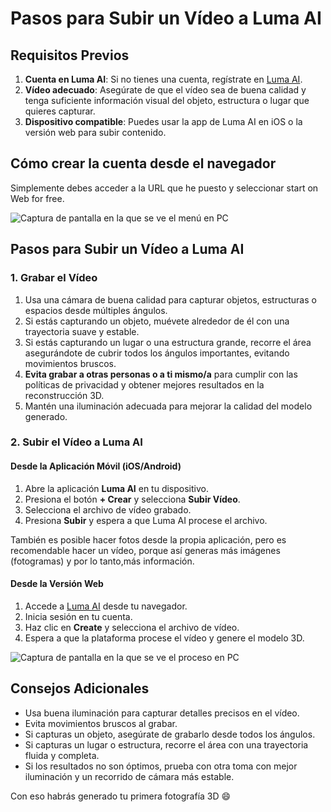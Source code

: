 # Pasos para Subir un Vídeo a Luma AI

## Requisitos Previos
1. **Cuenta en Luma AI**: Si no tienes una cuenta, regístrate en [Luma AI](https://lumalabs.ai/interactive-scenes).
2. **Vídeo adecuado**: Asegúrate de que el vídeo sea de buena calidad y tenga suficiente información visual del objeto, estructura o lugar que quieres capturar.
3. **Dispositivo compatible**: Puedes usar la app de Luma AI en iOS o la versión web para subir contenido.

## Cómo crear la cuenta desde el navegador 
Simplemente debes acceder a la URL que he puesto y seleccionar start on Web for free.


![Captura de pantalla en la que se ve el menú en PC](./fotos/crear_cuenta.png)

## Pasos para Subir un Vídeo a Luma AI

### 1. Grabar el Vídeo
1. Usa una cámara de buena calidad para capturar objetos, estructuras o espacios desde múltiples ángulos.
2. Si estás capturando un objeto, muévete alrededor de él con una trayectoria suave y estable.
3. Si estás capturando un lugar o una estructura grande, recorre el área asegurándote de cubrir todos los ángulos importantes, evitando movimientos bruscos.
4. **Evita grabar a otras personas o a ti mismo/a** para cumplir con las políticas de privacidad y obtener mejores resultados en la reconstrucción 3D.
5. Mantén una iluminación adecuada para mejorar la calidad del modelo generado.

### 2. Subir el Vídeo a Luma AI
#### Desde la Aplicación Móvil (iOS/Android)
1. Abre la aplicación **Luma AI** en tu dispositivo.
2. Presiona el botón **+ Crear** y selecciona **Subir Vídeo**.
3. Selecciona el archivo de vídeo grabado.
4. Presiona **Subir** y espera a que Luma AI procese el archivo.

También es posible hacer fotos desde la propia aplicación, pero es recomendable hacer un vídeo, porque así generas más imágenes (fotogramas) y por lo tanto,más información.

#### Desde la Versión Web
1. Accede a [Luma AI](https://lumalabs.ai/interactive-scenes) desde tu navegador.
2. Inicia sesión en tu cuenta.
3. Haz clic en **Create** y selecciona el archivo de vídeo.
4. Espera a que la plataforma procese el vídeo y genere el modelo 3D.

![Captura de pantalla en la que se ve el proceso en PC](./fotos/subir_video.png)

## Consejos Adicionales
- Usa buena iluminación para capturar detalles precisos en el vídeo.
- Evita movimientos bruscos al grabar.
- Si capturas un objeto, asegúrate de grabarlo desde todos los ángulos.
- Si capturas un lugar o estructura, recorre el área con una trayectoria fluida y completa.
- Si los resultados no son óptimos, prueba con otra toma con mejor iluminación y un recorrido de cámara más estable.
 
Con eso habrás generado tu primera fotografía 3D :smile:
